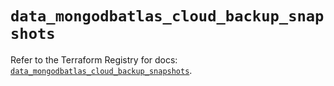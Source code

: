 # `data_mongodbatlas_cloud_backup_snapshots`

Refer to the Terraform Registry for docs: [`data_mongodbatlas_cloud_backup_snapshots`](https://registry.terraform.io/providers/mongodb/mongodbatlas/1.21.3/docs/data-sources/cloud_backup_snapshots).
